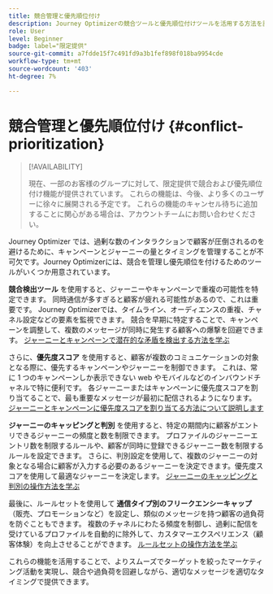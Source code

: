 ```yaml
---
title: 競合管理と優先順位付け
description: Journey Optimizerの競合ツールと優先順位付けツールを活用する方法を説明します。
role: User
level: Beginner
badge: label="限定提供"
source-git-commit: a7fdde15f7c491fd9a3b1fef898f018ba9954cde
workflow-type: tm+mt
source-wordcount: '403'
ht-degree: 7%

---
```



# 競合管理と優先順位付け {#conflict-prioritization}

>[!AVAILABILITY]
>
>現在、一部のお客様のグループに対して、限定提供で競合および優先順位付け機能が提供されています。 これらの機能は、今後、より多くのユーザーに徐々に展開される予定です。 これらの機能のキャンセル待ちに追加することに関心がある場合は、アカウントチームにお問い合わせください。

Journey Optimizer では、過剰な数のインタラクションで顧客が圧倒されるのを避けるために、キャンペーンとジャーニーの量とタイミングを管理することが不可欠です。Journey Optimizerには、競合を管理し優先順位を付けるためのツールがいくつか用意されています。

**競合検出ツール** を使用すると、ジャーニーやキャンペーンで重複の可能性を特定できます。 同時通信が多すぎると顧客が疲れる可能性があるので、これは重要です。 Journey Optimizerでは、タイムライン、オーディエンスの重複、チャネル設定などの要素を監視できます。 競合を早期に特定することで、キャンペーンを調整して、複数のメッセージが同時に発生する顧客への爆撃を回避できます。 [ ジャーニーとキャンペーンで潜在的な矛盾を検出する方法を学ぶ ](conflicts.md)

さらに、**優先度スコア** を使用すると、顧客が複数のコミュニケーションの対象となる際に、優先するキャンペーンやジャーニーを制御できます。 これは、常に 1 つのキャンペーンしか表示できない web やモバイルなどのインバウンドチャネルで特に便利です。 各ジャーニーまたはキャンペーンに優先度スコアを割り当てることで、最も重要なメッセージが最初に配信されるようになります。 [ ジャーニーとキャンペーンに優先度スコアを割り当てる方法について説明します ](priority-scores.md)

**ジャーニーのキャッピングと判別** を使用すると、特定の期間内に顧客がエントリできるジャーニーの頻度と数を制限できます。 プロファイルのジャーニーエントリ数を制限するルールや、顧客が同時に登録できるジャーニー数を制限するルールを設定できます。 さらに、判別設定を使用して、複数のジャーニーの対象となる場合に顧客が入力する必要のあるジャーニーを決定できます。優先度スコアを使用して最適なジャーニーを決定します。 [ ジャーニーのキャッピングと判別の操作方法を学ぶ ](journey-capping.md)

最後に、ルールセットを使用して **通信タイプ別のフリークエンシーキャップ** （販売、プロモーションなど）を設定し、類似のメッセージを持つ顧客の過負荷を防ぐこともできます。 複数のチャネルにわたる頻度を制御し、過剰に配信を受けているプロファイルを自動的に除外して、カスタマーエクスペリエンス（顧客体験）を向上させることができます。 [ ルールセットの操作方法を学ぶ ](../configuration/rule-sets.md)</li></ul>

これらの機能を活用することで、よりスムーズでターゲットを絞ったマーケティング活動を実現し、競合や過負荷を回避しながら、適切なメッセージを適切なタイミングで提供できます。
